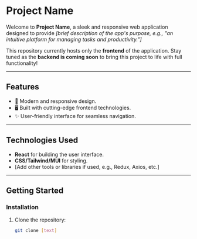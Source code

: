 # **Project Name**

Welcome to **Project Name**, a sleek and responsive web application designed to provide _[brief description of the app's purpose, e.g., "an intuitive platform for managing tasks and productivity."]_

This repository currently hosts only the **frontend** of the application. Stay tuned as the **backend is coming soon** to bring this project to life with full functionality!

---

## **Features**
- 🌟 Modern and responsive design.
- 🖥️ Built with cutting-edge frontend technologies.
- ✨ User-friendly interface for seamless navigation.

---

## **Technologies Used**
- **React** for building the user interface.
- **CSS/Tailwind/MUI** for styling.
- [Add other tools or libraries if used, e.g., Redux, Axios, etc.]

---

## **Getting Started**

### **Installation**
1. Clone the repository:
   ```bash
   git clone [text]

